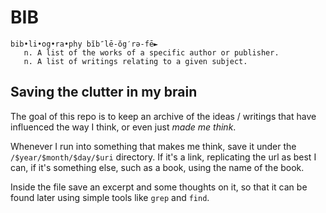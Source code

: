 # BIB

```
bib•li•og•ra•phy bĭb″lē-ŏg′rə-fē►
   n. A list of the works of a specific author or publisher.
   n. A list of writings relating to a given subject.
```

## Saving the clutter in my brain

The goal of this repo is to keep an archive of the ideas / writings that have
influenced the way I think, or even just *made me think*.

Whenever I run into something that makes me think, save it under the
`/$year/$month/$day/$uri` directory. If it's a link, replicating the url as
best I can, if it's something else, such as a book, using the name of the book.

Inside the file save an excerpt and some thoughts on it, so that it can be found
later using simple tools like `grep` and `find`.

